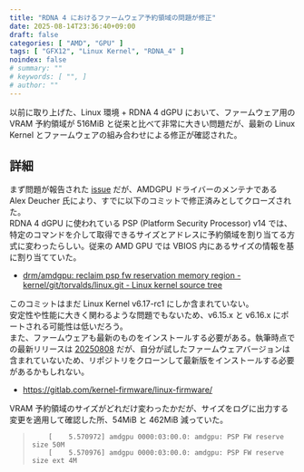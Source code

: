 ```yaml
---
title: "RDNA 4 におけるファームウェア予約領域の問題が修正"
date: 2025-08-14T23:36:40+09:00
draft: false
categories: [ "AMD", "GPU" ]
tags: [ "GFX12", "Linux Kernel", "RDNA_4" ]
noindex: false
# summary: ""
# keywords: [ "", ]
# author: ""
---
```


以前に取り上げた、Linux 環境 + RDNA 4 dGPU において、ファームウェア用の VRAM 予約領域が 516MiB と従来と比べて非常に大きい問題だが、最新の Linux Kernel とファームウェアの組み合わせによる修正が確認された。  

## 詳細
まず問題が報告された [issue](https://gitlab.freedesktop.org/drm/amd/-/issues/4437) だが、AMDGPU ドライバーのメンテナである Alex Deucher 氏により、すでに以下のコミットで修正済みとしてクローズされた。  
RDNA 4 dGPU に使われている PSP (Platform Security Processor) v14 では、特定のコマンドを介して取得できるサイズとアドレスに予約領域を割り当てる方式に変わったらしい。従来の AMD GPU では VBIOS 内にあるサイズの情報を基に割り当てていた。  

 * [drm/amdgpu: reclaim psp fw reservation memory region - kernel/git/torvalds/linux.git - Linux kernel source tree](https://web.git.kernel.org/pub/scm/linux/kernel/git/torvalds/linux.git/commit/?id=a3b7f9c306e19a5b618483c11e8af6404ff69408)

このコミットはまだ Linux Kernel v6.17-rc1 にしか含まれていない。  
安定性や性能に大きく関わるような問題でもないため、v6.15.x と v6.16.x にポートされる可能性は低いだろう。  
また、ファームウェアも最新のものをインストールする必要がある。執筆時点での最新リリースは [20250808](https://gitlab.com/kernel-firmware/linux-firmware/-/commits/20250808?ref_type=tags) だが、自分が試したファームウェアバージョンは含まれていないため、リポジトリをクローンして最新版をインストールする必要があるかもしれない。  

 * <https://gitlab.com/kernel-firmware/linux-firmware/>

VRAM 予約領域のサイズがどれだけ変わったかだが、サイズをログに出力する変更を適用して確認した所、54MiB と 462MiB 減っていた。  

 >         [    5.570972] amdgpu 0000:03:00.0: amdgpu: PSP FW reserve size 50M
 >         [    5.570976] amdgpu 0000:03:00.0: amdgpu: PSP FW reserve size ext 4M

